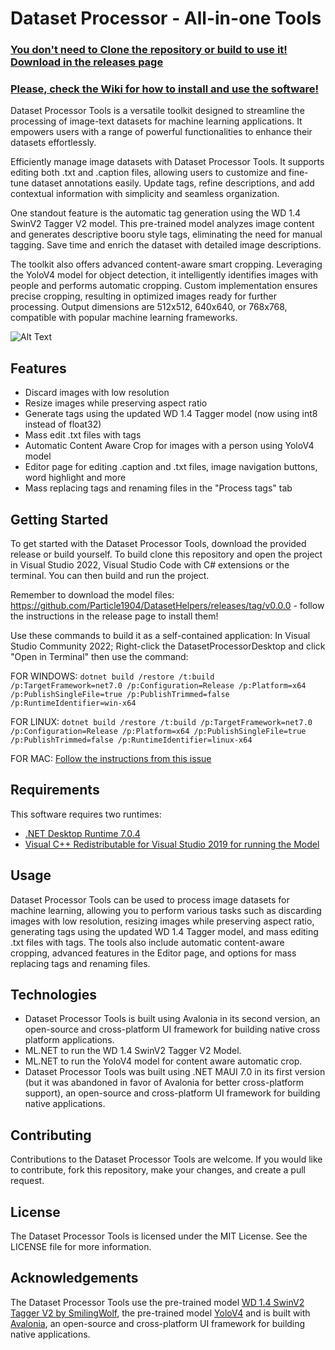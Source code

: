 # Dataset Processor - All-in-one Tools
### [You don't need to Clone the repository or build to use it! Download in the releases page](https://github.com/Particle1904/DatasetHelpers/releases)
### [Please, check the Wiki for how to install and use the software!](https://github.com/Particle1904/DatasetHelpers/wiki)

Dataset Processor Tools is a versatile toolkit designed to streamline the processing of image-text datasets for machine learning applications. It empowers users with a range of powerful functionalities to enhance their datasets effortlessly.

Efficiently manage image datasets with Dataset Processor Tools. It supports editing both .txt and .caption files, allowing users to customize and fine-tune dataset annotations easily. Update tags, refine descriptions, and add contextual information with simplicity and seamless organization.

One standout feature is the automatic tag generation using the WD 1.4 SwinV2 Tagger V2 model. This pre-trained model analyzes image content and generates descriptive booru style tags, eliminating the need for manual tagging. Save time and enrich the dataset with detailed image descriptions.

The toolkit also offers advanced content-aware smart cropping. Leveraging the YoloV4 model for object detection, it intelligently identifies images with people and performs automatic cropping. Custom implementation ensures precise cropping, resulting in optimized images ready for further processing. Output dimensions are 512x512, 640x640, or 768x768, compatible with popular machine learning frameworks.

![Alt Text](https://github.com/Particle1904/DatasetHelpers/blob/master/showcase_gif2.gif?raw=true)

## Features
- Discard images with low resolution
- Resize images while preserving aspect ratio
- Generate tags using the updated WD 1.4 Tagger model (now using int8 instead of float32)
- Mass edit .txt files with tags
- Automatic Content Aware Crop for images with a person using YoloV4 model
- Editor page for editing .caption and .txt files, image navigation buttons, word highlight and more
- Mass replacing tags and renaming files in the "Process tags" tab

## Getting Started
To get started with the Dataset Processor Tools, download the provided release or build yourself.
To build clone this repository and open the project in Visual Studio 2022, Visual Studio Code with C# extensions or the terminal. You can then build and run the project.

Remember to download the model files: https://github.com/Particle1904/DatasetHelpers/releases/tag/v0.0.0 - follow the instructions in the release page to install them!

Use these commands to build it as a self-contained application:
In Visual Studio Community 2022; Right-click the DatasetProcessorDesktop and click "Open in Terminal" then use the command:

FOR WINDOWS:
```dotnet build /restore /t:build /p:TargetFramework=net7.0 /p:Configuration=Release /p:Platform=x64 /p:PublishSingleFile=true /p:PublishTrimmed=false /p:RuntimeIdentifier=win-x64```

FOR LINUX:
```dotnet build /restore /t:build /p:TargetFramework=net7.0 /p:Configuration=Release /p:Platform=x64 /p:PublishSingleFile=true /p:PublishTrimmed=false /p:RuntimeIdentifier=linux-x64```

FOR MAC:
[Follow the instructions from this issue](https://github.com/Particle1904/DatasetHelpers/issues/6)

## Requirements
This software requires two runtimes:
- [.NET Desktop Runtime 7.0.4](https://dotnet.microsoft.com/en-us/download/dotnet/7.0)
- [Visual C++ Redistributable for Visual Studio 2019 for running the Model](https://learn.microsoft.com/en-us/cpp/windows/latest-supported-vc-redist?view=msvc-170)

## Usage
Dataset Processor Tools can be used to process image datasets for machine learning, allowing you to perform various tasks such as discarding images with low resolution, resizing images while preserving aspect ratio, generating tags using the updated WD 1.4 Tagger model, and mass editing .txt files with tags. The tools also include automatic content-aware cropping, advanced features in the Editor page, and options for mass replacing tags and renaming files.

## Technologies
- Dataset Processor Tools is built using Avalonia in its second version, an open-source and cross-platform UI framework for building native cross platform applications.
- ML.NET to run the WD 1.4 SwinV2 Tagger V2 Model.
- ML.NET to run the YoloV4 model for content aware automatic crop.
- Dataset Processor Tools was built using .NET MAUI 7.0 in its first version (but it was abandoned in favor of Avalonia for better cross-platform support), an open-source and cross-platform UI framework for building native applications.

## Contributing
Contributions to the Dataset Processor Tools are welcome. If you would like to contribute, fork this repository, make your changes, and create a pull request.

## License
The Dataset Processor Tools is licensed under the MIT License. See the LICENSE file for more information.

## Acknowledgements
The Dataset Processor Tools use the pre-trained model [WD 1.4 SwinV2 Tagger V2 by SmilingWolf](https://huggingface.co/SmilingWolf/wd-v1-4-swinv2-tagger-v2), the pre-trained model [YoloV4](https://github.com/AlexeyAB/darknet) and is built with [Avalonia](https://avaloniaui.net), an open-source and cross-platform UI framework for building native applications.
